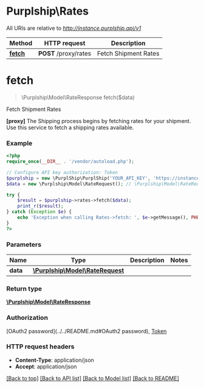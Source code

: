 # Purplship\Rates

All URIs are relative to *http://instance.purplship.api/v1*

Method | HTTP request | Description
------------- | ------------- | -------------
[**fetch**](Rates.md#fetch) | **POST** /proxy/rates | Fetch Shipment Rates


# **fetch**
> \Purplship\Model\RateResponse fetch($data)

Fetch Shipment Rates

**[proxy]**  The Shipping process begins by fetching rates for your shipment. Use this service to fetch a shipping rates available.

### Example
```php
<?php
require_once(__DIR__ . '/vendor/autoload.php');

// Configure API key authorization: Token
$purplship = new \PurplShip\PurplShip('YOUR_API_KEY', 'https://instance.purplship.api/v1');
$data = new \Purplship\Model\RateRequest(); // \Purplship\Model\RateRequest | 

try {
    $result = $purplship->rates->fetch($data);
    print_r($result);
} catch (Exception $e) {
    echo 'Exception when calling Rates->fetch: ', $e->getMessage(), PHP_EOL;
}
?>
```

### Parameters

Name | Type | Description  | Notes
------------- | ------------- | ------------- | -------------
 **data** | [**\Purplship\Model\RateRequest**](../Model/RateRequest.md)|  |

### Return type

[**\Purplship\Model\RateResponse**](../Model/RateResponse.md)

### Authorization

[OAuth2 password](../../README.md#OAuth2 password), [Token](../../README.md#Token)

### HTTP request headers

 - **Content-Type**: application/json
 - **Accept**: application/json

[[Back to top]](#) [[Back to API list]](../../README.md#documentation-for-api-endpoints) [[Back to Model list]](../../README.md#documentation-for-models) [[Back to README]](../../README.md)


